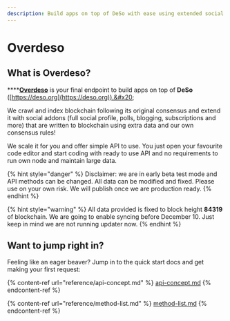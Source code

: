 ```yaml
---
description: Build apps on top of DeSo with ease using extended social protocol.
---
```


# Overdeso

## What is Overdeso?

****[**Overdeso**](https://overdeso.com) is your final endpoint to build apps on top of **DeSo** ([https://deso.org](https://deso.org)).&#x20;

We crawl and index blockchain following its original consensus and extend it with social addons (full social profile, polls, blogging, subscriptions and more) that are written to blockchain using extra data and our own consensus rules!

We scale it for you and offer simple API to use. You just open your favourite code editor and start coding with ready to use API and no requirements to run own node and maintain large data.

{% hint style="danger" %}
Disclaimer: we are in early beta test mode and API methods can be changed. All data can be modified and fixed. Please use on your own risk. We will publish once we are production ready.&#x20;
{% endhint %}

{% hint style="warning" %}
All data provided is fixed to block height **84319** of blockchain. We are going to enable syncing before December 10. Just keep in mind we are not running updater now.
{% endhint %}

## Want to jump right in?

Feeling like an eager beaver? Jump in to the quick start docs and get making your first request:

{% content-ref url="reference/api-concept.md" %}
[api-concept.md](reference/api-concept.md)
{% endcontent-ref %}

{% content-ref url="reference/method-list.md" %}
[method-list.md](reference/method-list.md)
{% endcontent-ref %}

